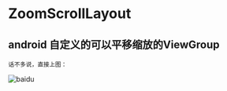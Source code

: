 # ZoomScrollLayout
## android 自定义的可以平移缩放的ViewGroup

    话不多说，直接上图：
![baidu](http://www.baidu.com/img/bdlogo.gif)  
